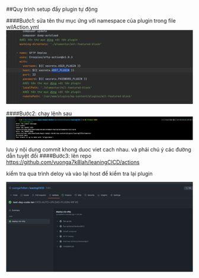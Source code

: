 ##Quy trình setup đẩy plugin tự động

####Bước1: 
sửa tên thư mục ứng với namespace của plugin trong file wilAction.yml
![img_3.png](img_3.png)

####Bước2: chạy lệnh sau 
![img.png](img4.png)

 lưu ý nội dung commit khong duoc viet cach nhau. và phải chú ý các đường dẫn tuyệt đối
####Bước3: lên repo 
https://github.com/vuonga7k8lah/leaningCICD/actions

kiểm tra qua trình deloy và vào lại host để kiểm tra lại plugin

![img_2.png](img_2.png)